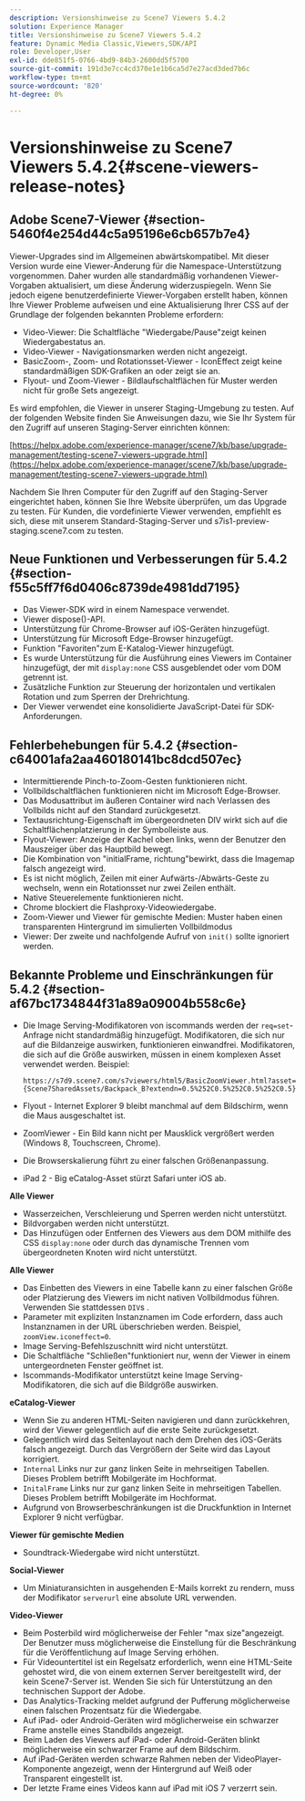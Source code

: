 ```yaml
---
description: Versionshinweise zu Scene7 Viewers 5.4.2
solution: Experience Manager
title: Versionshinweise zu Scene7 Viewers 5.4.2
feature: Dynamic Media Classic,Viewers,SDK/API
role: Developer,User
exl-id: dde851f5-0766-4bd9-84b3-2600dd5f5700
source-git-commit: 191d3e7cc4cd370e1e1b6ca5d7e27acd3ded7b6c
workflow-type: tm+mt
source-wordcount: '820'
ht-degree: 0%

---
```


# Versionshinweise zu Scene7 Viewers 5.4.2{#scene-viewers-release-notes}

## Adobe Scene7-Viewer {#section-5460f4e254d44c5a95196e6cb657b7e4}

Viewer-Upgrades sind im Allgemeinen abwärtskompatibel. Mit dieser Version wurde eine Viewer-Änderung für die Namespace-Unterstützung vorgenommen. Daher wurden alle standardmäßig vorhandenen Viewer-Vorgaben aktualisiert, um diese Änderung widerzuspiegeln. Wenn Sie jedoch eigene benutzerdefinierte Viewer-Vorgaben erstellt haben, können Ihre Viewer Probleme aufweisen und eine Aktualisierung Ihrer CSS auf der Grundlage der folgenden bekannten Probleme erfordern:

* Video-Viewer: Die Schaltfläche &quot;Wiedergabe/Pause&quot;zeigt keinen Wiedergabestatus an.
* Video-Viewer - Navigationsmarken werden nicht angezeigt.
* BasicZoom-, Zoom- und Rotationsset-Viewer - IconEffect zeigt keine standardmäßigen SDK-Grafiken an oder zeigt sie an.
* Flyout- und Zoom-Viewer - Bildlaufschaltflächen für Muster werden nicht für große Sets angezeigt.

Es wird empfohlen, die Viewer in unserer Staging-Umgebung zu testen. Auf der folgenden Website finden Sie Anweisungen dazu, wie Sie Ihr System für den Zugriff auf unseren Staging-Server einrichten können:

[https://helpx.adobe.com/experience-manager/scene7/kb/base/upgrade-management/testing-scene7-viewers-upgrade.html](https://helpx.adobe.com/experience-manager/scene7/kb/base/upgrade-management/testing-scene7-viewers-upgrade.html)

Nachdem Sie Ihren Computer für den Zugriff auf den Staging-Server eingerichtet haben, können Sie Ihre Website überprüfen, um das Upgrade zu testen. Für Kunden, die vordefinierte Viewer verwenden, empfiehlt es sich, diese mit unserem Standard-Staging-Server und s7is1-preview-staging.scene7.com zu testen.

## Neue Funktionen und Verbesserungen für 5.4.2 {#section-f55c5ff7f6d0406c8739de4981dd7195}

* Das Viewer-SDK wird in einem Namespace verwendet.
* Viewer dispose()-API.
* Unterstützung für Chrome-Browser auf iOS-Geräten hinzugefügt.
* Unterstützung für Microsoft Edge-Browser hinzugefügt.
* Funktion &quot;Favoriten&quot;zum E-Katalog-Viewer hinzugefügt.
* Es wurde Unterstützung für die Ausführung eines Viewers im Container hinzugefügt, der mit `display:none` CSS ausgeblendet oder vom DOM getrennt ist.
* Zusätzliche Funktion zur Steuerung der horizontalen und vertikalen Rotation und zum Sperren der Drehrichtung.
* Der Viewer verwendet eine konsolidierte JavaScript-Datei für SDK-Anforderungen.

## Fehlerbehebungen für 5.4.2 {#section-c64001afa2aa460180141bc8dcd507ec}

* Intermittierende Pinch-to-Zoom-Gesten funktionieren nicht.
* Vollbildschaltflächen funktionieren nicht im Microsoft Edge-Browser.
* Das Modusattribut im äußeren Container wird nach Verlassen des Vollbilds nicht auf den Standard zurückgesetzt.
* Textausrichtung-Eigenschaft im übergeordneten DIV wirkt sich auf die Schaltflächenplatzierung in der Symbolleiste aus.
* Flyout-Viewer: Anzeige der Kachel oben links, wenn der Benutzer den Mauszeiger über das Hauptbild bewegt.
* Die Kombination von &quot;initialFrame, richtung&quot;bewirkt, dass die Imagemap falsch angezeigt wird.
* Es ist nicht möglich, Zeilen mit einer Aufwärts-/Abwärts-Geste zu wechseln, wenn ein Rotationsset nur zwei Zeilen enthält.
* Native Steuerelemente funktionieren nicht.
* Chrome blockiert die Flashproxy-Videowiedergabe.
* Zoom-Viewer und Viewer für gemischte Medien: Muster haben einen transparenten Hintergrund im simulierten Vollbildmodus
* Viewer: Der zweite und nachfolgende Aufruf von `init()` sollte ignoriert werden.

## Bekannte Probleme und Einschränkungen für 5.4.2 {#section-af67bc1734844f31a89a09004b558c6e}

* Die Image Serving-Modifikatoren von iscommands werden der `req=set`-Anfrage nicht standardmäßig hinzugefügt. Modifikatoren, die sich nur auf die Bildanzeige auswirken, funktionieren einwandfrei. Modifikatoren, die sich auf die Größe auswirken, müssen in einem komplexen Asset verwendet werden. Beispiel:

   ```
   https://s7d9.scene7.com/s7viewers/html5/BasicZoomViewer.html?asset= {Scene7SharedAssets/Backpack_B?extendn=0.5%252C0.5%252C0.5%252C0.5}
   ```

* Flyout - Internet Explorer 9 bleibt manchmal auf dem Bildschirm, wenn die Maus ausgeschaltet ist.
* ZoomViewer - Ein Bild kann nicht per Mausklick vergrößert werden (Windows 8, Touchscreen, Chrome).
* Die Browserskalierung führt zu einer falschen Größenanpassung.
* iPad 2 - Big eCatalog-Asset stürzt Safari unter iOS ab.

**Alle Viewer**

* Wasserzeichen, Verschleierung und Sperren werden nicht unterstützt.
* Bildvorgaben werden nicht unterstützt.
* Das Hinzufügen oder Entfernen des Viewers aus dem DOM mithilfe des CSS `display:none` oder durch das dynamische Trennen vom übergeordneten Knoten wird nicht unterstützt.

**Alle Viewer**

* Das Einbetten des Viewers in eine Tabelle kann zu einer falschen Größe oder Platzierung des Viewers im nicht nativen Vollbildmodus führen. Verwenden Sie stattdessen `DIV`s .
* Parameter mit expliziten Instanznamen im Code erfordern, dass auch Instanznamen in der URL überschrieben werden. Beispiel, `zoomView.iconeffect=0`.
* Image Serving-Befehlszuschnitt wird nicht unterstützt.
* Die Schaltfläche &quot;Schließen&quot;funktioniert nur, wenn der Viewer in einem untergeordneten Fenster geöffnet ist.
* Iscommands-Modifikator unterstützt keine Image Serving-Modifikatoren, die sich auf die Bildgröße auswirken.

**eCatalog-Viewer**

* Wenn Sie zu anderen HTML-Seiten navigieren und dann zurückkehren, wird der Viewer gelegentlich auf die erste Seite zurückgesetzt.
* Gelegentlich wird das Seitenlayout nach dem Drehen des iOS-Geräts falsch angezeigt. Durch das Vergrößern der Seite wird das Layout korrigiert.
* `Internal` Links nur zur ganz linken Seite in mehrseitigen Tabellen. Dieses Problem betrifft Mobilgeräte im Hochformat.
* `InitalFrame` Links nur zur ganz linken Seite in mehrseitigen Tabellen. Dieses Problem betrifft Mobilgeräte im Hochformat.
* Aufgrund von Browserbeschränkungen ist die Druckfunktion in Internet Explorer 9 nicht verfügbar.

**Viewer für gemischte Medien**

* Soundtrack-Wiedergabe wird nicht unterstützt.

**Social-Viewer**

* Um Miniaturansichten in ausgehenden E-Mails korrekt zu rendern, muss der Modifikator `serverurl` eine absolute URL verwenden.

**Video-Viewer**

* Beim Posterbild wird möglicherweise der Fehler &quot;max size&quot;angezeigt. Der Benutzer muss möglicherweise die Einstellung für die Beschränkung für die Veröffentlichung auf Image Serving erhöhen.
* Für Videountertitel ist ein Regelsatz erforderlich, wenn eine HTML-Seite gehostet wird, die von einem externen Server bereitgestellt wird, der kein Scene7-Server ist. Wenden Sie sich für Unterstützung an den technischen Support der Adobe.
* Das Analytics-Tracking meldet aufgrund der Pufferung möglicherweise einen falschen Prozentsatz für die Wiedergabe.
* Auf iPad- oder Android-Geräten wird möglicherweise ein schwarzer Frame anstelle eines Standbilds angezeigt.
* Beim Laden des Viewers auf iPad- oder Android-Geräten blinkt möglicherweise ein schwarzer Frame auf dem Bildschirm.
* Auf iPad-Geräten werden schwarze Rahmen neben der VideoPlayer-Komponente angezeigt, wenn der Hintergrund auf Weiß oder Transparent eingestellt ist.
* Der letzte Frame eines Videos kann auf iPad mit iOS 7 verzerrt sein.

